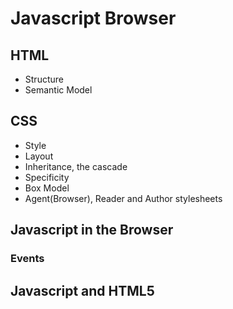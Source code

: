 # Javascript Browser

## HTML

* Structure
* Semantic Model


## CSS

* Style
* Layout
* Inheritance, the cascade
* Specificity
* Box Model
* Agent(Browser), Reader and Author stylesheets


## Javascript in the Browser

### Events


## Javascript and HTML5





